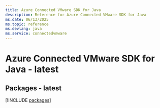 ```yaml
---
title: Azure Connected VMware SDK for Java
description: Reference for Azure Connected VMware SDK for Java
ms.date: 06/13/2025
ms.topic: reference
ms.devlang: java
ms.service: connectedvmware
---
```

# Azure Connected VMware SDK for Java - latest
## Packages - latest
[!INCLUDE [packages](connected-vmware-index.md)]
